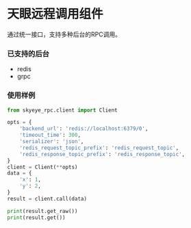 # 天眼远程调用组件

通过统一接口，支持多种后台的RPC调用。

### 已支持的后台

- redis
- grpc

### 使用样例

```python
from skyeye_rpc.client import Client

opts = {
    'backend_url': 'redis://localhost:6379/0',
    'timeout_time': 300,
    'serializer': 'json',
    'redis_request_topic_prefix': 'redis_request_topic',
    'redis_response_topic_prefix': 'redis_response_topic',
}
client = Client(**opts)
data = {
    'x': 1,
    'y': 2,
}
result = client.call(data)

print(result.get_raw())
print(result.get())

```
